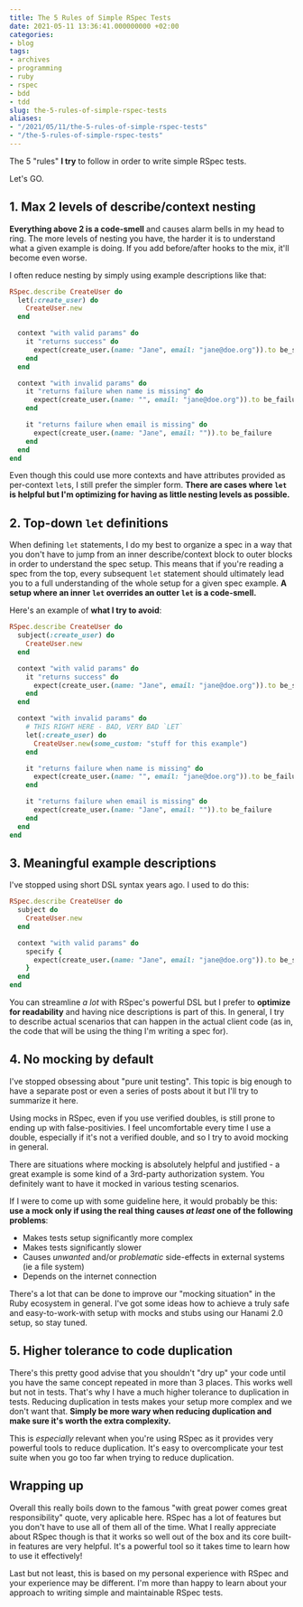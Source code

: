```yaml
---
title: The 5 Rules of Simple RSpec Tests
date: 2021-05-11 13:36:41.000000000 +02:00
categories:
- blog
tags:
- archives
- programming
- ruby
- rspec
- bdd
- tdd
slug: the-5-rules-of-simple-rspec-tests
aliases:
- "/2021/05/11/the-5-rules-of-simple-rspec-tests"
- "/the-5-rules-of-simple-rspec-tests"
---
```


The 5 "rules" **I try** to follow in order to write simple RSpec tests.

Let's GO.

## 1. Max 2 levels of describe/context nesting

**Everything above 2 is a code-smell** and causes alarm bells in my head to ring. The more levels of nesting you have, the harder it is to understand what a given example is doing. If you add before/after hooks to the mix, it'll become even worse.

I often reduce nesting by simply using example descriptions like that:

```ruby
RSpec.describe CreateUser do
  let(:create_user) do
    CreateUser.new
  end

  context "with valid params" do
    it "returns success" do
      expect(create_user.(name: "Jane", email: "jane@doe.org")).to be_success
    end
  end

  context "with invalid params" do
    it "returns failure when name is missing" do
      expect(create_user.(name: "", email: "jane@doe.org")).to be_failure
    end

    it "returns failure when email is missing" do
      expect(create_user.(name: "Jane", email: "")).to be_failure
    end
  end
end
```

Even though this could use more contexts and have attributes provided as per-context `let`s, I still prefer the simpler form. **There are cases where `let` is helpful but I'm optimizing for having as little nesting levels as possible.**

## 2. Top-down `let` definitions

When defining `let` statements, I do my best to organize a spec in a way that you don't have to jump from an inner describe/context block to outer blocks in order to understand the spec setup. This means that if you're reading a spec from the top, every subsequent `let` statement should ultimately lead you to a full understanding of the whole setup for a given spec example. **A setup where an inner `let` overrides an outter `let` is a code-smell.**

Here's an example of **what I try to avoid**:

```ruby
RSpec.describe CreateUser do
  subject(:create_user) do
    CreateUser.new
  end

  context "with valid params" do
    it "returns success" do
      expect(create_user.(name: "Jane", email: "jane@doe.org")).to be_success
    end
  end

  context "with invalid params" do
    # THIS RIGHT HERE - BAD, VERY BAD `LET`
    let(:create_user) do
      CreateUser.new(some_custom: "stuff for this example")
    end

    it "returns failure when name is missing" do
      expect(create_user.(name: "", email: "jane@doe.org")).to be_failure
    end

    it "returns failure when email is missing" do
      expect(create_user.(name: "Jane", email: "")).to be_failure
    end
  end
end
```

## 3. Meaningful example descriptions

I've stopped using short DSL syntax years ago. I used to do this:

```ruby
RSpec.describe CreateUser do
  subject do
    CreateUser.new
  end

  context "with valid params" do
    specify {
      expect(create_user.(name: "Jane", email: "jane@doe.org")).to be_success
    }
  end
end
```

You can streamline *a lot* with RSpec's powerful DSL but I prefer to **optimize for readability** and having nice descriptions is part of this. In general, I try to describe actual scenarios that can happen in the actual client code (as in, the code that will be using the thing I'm writing a spec for).

## 4. No mocking by default

I've stopped obsessing about "pure unit testing". This topic is big enough to have a separate post or even a series of posts about it but I'll try to summarize it here.

Using mocks in RSpec, even if you use verified doubles, is still prone to ending up with false-positivies. I feel uncomfortable every time I use a double, especially if it's not a verified double, and so I try to avoid mocking in general.

There are situations where mocking is absolutely helpful and justified - a great example is some kind of a 3rd-party authorization system. You definitely want to have it mocked in various testing scenarios.

If I were to come up with some guideline here, it would probably be this: **use a mock only if using the real thing causes *at least* one of the following problems**:

- Makes tests setup significantly more complex
- Makes tests significantly slower
- Causes *unwanted* and/or *problematic* side-effects in external systems (ie a file system)
- Depends on the internet connection

There's a lot that can be done to improve our "mocking situation" in the Ruby ecosystem in general. I've got some ideas how to achieve a truly safe and easy-to-work-with setup with mocks and stubs using our Hanami 2.0 setup, so stay tuned.

## 5. Higher tolerance to code duplication

There's this pretty good advise that you shouldn't "dry up" your code until you have the same concept repeated in more than 3 places. This works well but not in tests. That's why I have a much higher tolerance to duplication in tests. Reducing duplication in tests makes your setup more complex and we don't want that. **Simply be more wary when reducing duplication and make sure it's worth the extra complexity.**

This is *especially* relevant when you're using RSpec as it provides very powerful tools to reduce duplication. It's easy to overcomplicate your test suite when you go too far when trying to reduce duplication.

## Wrapping up
Overall this really boils down to the famous "with great power comes great responsibility" quote, very aplicable here. RSpec has a lot of features but you don't have to use all of them all of the time. What I really appreciate about RSpec though is that it works so well out of the box and its core built-in features are very helpful. It's a powerful tool so it takes time to learn how to use it effectively!

Last but not least, this is based on my personal experience with RSpec and your experience may be different. I'm more than happy to learn about your approach to writing simple and maintainable RSpec tests.
